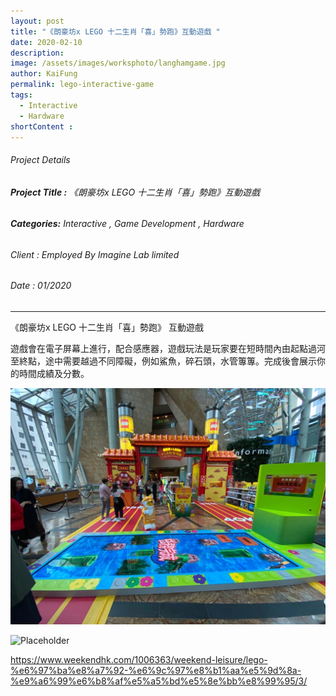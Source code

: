 ```yaml
---
layout: post
title: "《朗豪坊x LEGO 十二生肖「喜」勢跑》互動遊戲 "
date: 2020-02-10
description: 
image: /assets/images/worksphoto/langhamgame.jpg
author: KaiFung
permalink: lego-interactive-game
tags: 
  - Interactive
  - Hardware
shortContent :
---
```


###### Project Details
###### **Project Title :**  《朗豪坊x LEGO 十二生肖「喜」勢跑》互動遊戲 

###### **Categories:** Interactive , Game Development , Hardware 
###### Client : Employed By Imagine Lab limited 
###### Date : 01/2020
---

《朗豪坊x LEGO 十二生肖「喜」勢跑》 互動遊戲


遊戲會在電子屏幕上進行，配合感應器，遊戲玩法是玩家要在短時間內由起點過河至終點，途中需要越過不同障礙，例如鯊魚，碎石頭，水管篿篿。完成後會展示你的時間成績及分數。


![Placeholder](/assets/images/worksphoto/ing_cr1.jpg)


![Placeholder](/assets/images/worksphoto/ing_cr3.jpg)

https://www.weekendhk.com/1006363/weekend-leisure/lego-%e6%97%ba%e8%a7%92-%e6%9c%97%e8%b1%aa%e5%9d%8a-%e9%a6%99%e6%b8%af%e5%a5%bd%e5%8e%bb%e8%99%95/3/  